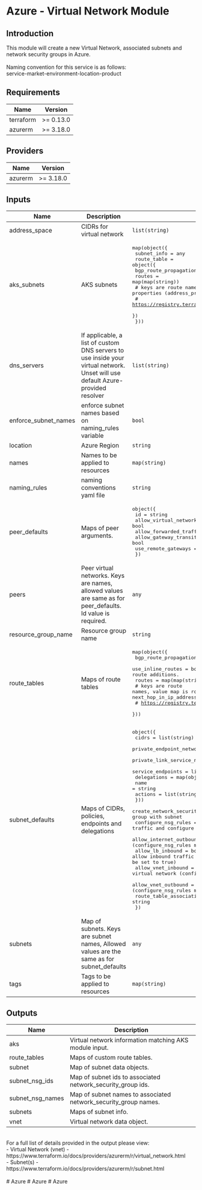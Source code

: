 # Azure - Virtual Network Module

## Introduction

This module will create a new Virtual Network, associated subnets and network security groups in Azure.
<br /><br />
Naming convention for this service is as follows:
<br />
service-market-environment-location-product
<br />

<!--- BEGIN_TF_DOCS --->
## Requirements

| Name | Version |
|------|---------|
| terraform | >= 0.13.0 |
| azurerm | >= 3.18.0 |

## Providers

| Name | Version |
|------|---------|
| azurerm | >= 3.18.0 |

## Inputs

| Name | Description | Type | Default | Required |
|------|-------------|------|---------|:--------:|
| address\_space | CIDRs for virtual network | `list(string)` | n/a | yes |
| aks\_subnets | AKS subnets | <pre>map(object({<br>    subnet_info = any<br>    route_table = object({<br>      bgp_route_propagation_enabled = bool<br>      routes                        = map(map(string))<br>      # keys are route names, value map is route properties (address_prefix, next_hop_type, next_hop_in_ip_address)<br>      # https://registry.terraform.io/providers/hashicorp/azurerm/latest/docs/resources/route_table#route<br>    })<br>  }))</pre> | `null` | no |
| dns\_servers | If applicable, a list of custom DNS servers to use inside your virtual network.  Unset will use default Azure-provided resolver | `list(string)` | `null` | no |
| enforce\_subnet\_names | enforce subnet names based on naming\_rules variable | `bool` | `true` | no |
| location | Azure Region | `string` | n/a | yes |
| names | Names to be applied to resources | `map(string)` | n/a | yes |
| naming\_rules | naming conventions yaml file | `string` | `""` | no |
| peer\_defaults | Maps of peer arguments. | <pre>object({<br>    id                           = string<br>    allow_virtual_network_access = bool<br>    allow_forwarded_traffic      = bool<br>    allow_gateway_transit        = bool<br>    use_remote_gateways          = bool<br>  })</pre> | <pre>{<br>  "allow_forwarded_traffic": false,<br>  "allow_gateway_transit": false,<br>  "allow_virtual_network_access": true,<br>  "id": null,<br>  "use_remote_gateways": false<br>}</pre> | no |
| peers | Peer virtual networks.  Keys are names, allowed values are same as for peer\_defaults. Id value is required. | `any` | `{}` | no |
| resource\_group\_name | Resource group name | `string` | n/a | yes |
| route\_tables | Maps of route tables | <pre>map(object({<br>    bgp_route_propagation_enabled = bool<br>    use_inline_routes             = bool # Setting to true will revert any external route additions.<br>    routes                        = map(map(string))<br>    # keys are route names, value map is route properties (address_prefix, next_hop_type, next_hop_in_ip_address)<br>    # https://registry.terraform.io/providers/hashicorp/azurerm/latest/docs/resources/route_table#route<br>  }))</pre> | `{}` | no |
| subnet\_defaults | Maps of CIDRs, policies, endpoints and delegations | <pre>object({<br>    cidrs                                         = list(string)<br>    private_endpoint_network_policies             = string<br>    private_link_service_network_policies_enabled = bool<br>    service_endpoints                             = list(string)<br>    delegations = map(object({<br>      name    = string<br>      actions = list(string)<br>    }))<br>    create_network_security_group = bool # create/associate network security group with subnet<br>    configure_nsg_rules           = bool # deny ingress/egress traffic and configure nsg rules based on below parameters<br>    allow_internet_outbound       = bool # allow outbound traffic to internet (configure_nsg_rules must be set to true)<br>    allow_lb_inbound              = bool # allow inbound traffic from Azure Load Balancer (configure_nsg_rules must be set to true)<br>    allow_vnet_inbound            = bool # allow all inbound from virtual network (configure_nsg_rules must be set to true)<br>    allow_vnet_outbound           = bool # allow all outbound from virtual network (configure_nsg_rules must be set to true)<br>    route_table_association       = string<br>  })</pre> | <pre>{<br>  "allow_internet_outbound": false,<br>  "allow_lb_inbound": false,<br>  "allow_vnet_inbound": false,<br>  "allow_vnet_outbound": false,<br>  "cidrs": [],<br>  "configure_nsg_rules": true,<br>  "create_network_security_group": true,<br>  "delegations": {},<br>  "private_endpoint_network_policies": "Disabled",<br>  "private_link_service_network_policies_enabled": true,<br>  "route_table_association": null,<br>  "service_endpoints": []<br>}</pre> | no |
| subnets | Map of subnets. Keys are subnet names, Allowed values are the same as for subnet\_defaults | `any` | `{}` | no |
| tags | Tags to be applied to resources | `map(string)` | n/a | yes |

## Outputs

| Name | Description |
|------|-------------|
| aks | Virtual network information matching AKS module input. |
| route\_tables | Maps of custom route tables. |
| subnet | Map of subnet data objects. |
| subnet\_nsg\_ids | Map of subnet ids to associated network\_security\_group ids. |
| subnet\_nsg\_names | Map of subnet names to associated network\_security\_group names. |
| subnets | Maps of subnet info. |
| vnet | Virtual network data object. |

<!--- END_TF_DOCS --->

<br />
For a full list of details provided in the output please view:<br />
- Virtual Network (vnet) - https://www.terraform.io/docs/providers/azurerm/r/virtual_network.html<br />
- Subnet(s) - https://www.terraform.io/docs/providers/azurerm/r/subnet.html<br />
<br /># Azure
# Azure
# Azure
